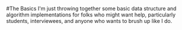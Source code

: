 #The Basics
I'm just throwing together some basic data structure and algorithm implementations for folks who might want help, particularly students, interviewees, and anyone who wants to brush up like I do.
